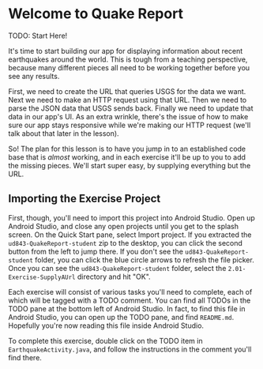 # Welcome to Quake Report

TODO: Start Here!

It's time to start building our app for displaying information about recent earthquakes around the world. This is tough from a teaching perspective, because many different pieces all need to be working together before you see any results.
  
First, we need to create the URL that queries USGS for the data we want. Next we need to make an HTTP request using that URL. Then we need to parse the JSON data that USGS sends back. Finally we need to update that data in our app's UI. As an extra wrinkle, there's the issue of how to make sure our app stays responsive while we're making our HTTP request (we'll talk about that later in the lesson).

So! The plan for this lesson is to have you jump in to an established code base that is _almost_ working, and in each exercise it'll be up to you to add the missing pieces. We'll start super easy, by supplying everything but the URL.

## Importing the Exercise Project

First, though, you'll need to import this project into Android Studio. Open up Android Studio, and close any open projects until you get to the splash screen. On the Quick Start pane, select Import project. If you extracted the `ud843-QuakeReport-student` zip to the desktop, you can click the second button from the left to jump there. If you don't see the `ud843-QuakeReport-student` folder, you can click the blue circle arrows to refresh the file picker. Once you can see the `ud843-QuakeReport-student` folder, select the `2.01-Exercise-SupplyAUrl` directory and hit "OK".

Each exercise will consist of various tasks you'll need to complete, each of which will be tagged with a TODO comment. You can find all TODOs in the TODO pane at the bottom left of Android Studio. In fact, to find this file in Android Studio, you can open up the TODO pane, and find `README.md`. Hopefully you're now reading this file inside Android Studio.

To complete this exercise, double click on the TODO item in `EarthquakeActivity.java`, and follow the instructions in the comment you'll find there.

